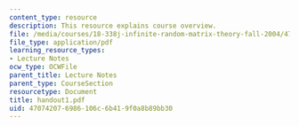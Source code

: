 ```yaml
---
content_type: resource
description: This resource explains course overview.
file: /media/courses/18-338j-infinite-random-matrix-theory-fall-2004/470742076986106c6b419f0a8b89bb30_handout1.pdf
file_type: application/pdf
learning_resource_types:
- Lecture Notes
ocw_type: OCWFile
parent_title: Lecture Notes
parent_type: CourseSection
resourcetype: Document
title: handout1.pdf
uid: 47074207-6986-106c-6b41-9f0a8b89bb30
---
```

